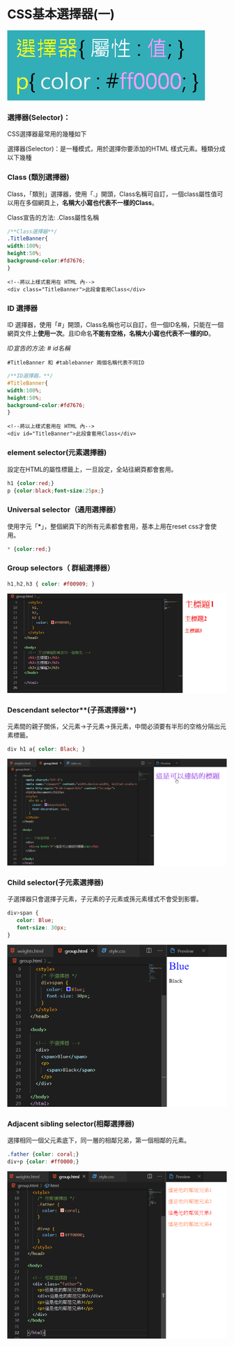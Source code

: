 # CSS基本選擇器\(一\)

![](../.gitbook/assets/image%20%285%29.png)

### 選擇器\(Selector\)：

CSS選擇器最常用的幾種如下

選擇器\(Selector\)：是一種模式，用於選擇你要添加的HTML 樣式元素。種類分成以下幾種

### Class \(類別選擇器\)

Class，「類別」選擇器，使用「.」開頭，Class名稱可自訂，一個class屬性值可以用在多個網頁上，**名稱大小寫也代表不一樣的Class**。

Class宣告的方法:  .Class屬性名稱

```css
/**Class選擇器**/
.TitleBanner{
width:100%;
height:50%;
background-color:#fd7676;
}
```

```markup
<!--將以上樣式套用在 HTML 內-->
<div class="TitleBanner">此段會套用Class</div>
```

### ID 選擇器

ID 選擇器，使用「\#」開頭，Class名稱也可以自訂，但一個ID名稱，只能在一個網頁文件上**使用一次**。且ID命名**不能有空格，名稱大小寫也代表不一樣的ID**。

_ID宣告的方法: \# id名稱_

```markup
#TitleBanner 和 #tablebanner 兩個名稱代表不同ID
```

```css
/**ID選擇器，**/
#TitleBanner{
width:100%;
height:50%;
background-color:#fd7676;
}
```

```markup
<!--將以上樣式套用在 HTML 內-->
<div id="TitleBanner">此段會套用Class</div>
```

### element selector\(元素選擇器\)

設定在HTML的屬性標籤上，一旦設定，全站往網頁都會套用。

```css
h1 {color:red;}
p {color:black;font-size:25px;}
```

### Universal selector（通用選擇器）

使用字元「**\***」，整個網頁下的所有元素都會套用，基本上用在reset css才會使用。

```css
* {color:red;}
```

### Group selectors（ **群組選擇器**）

```css
h1,h2,h3 { color: #f00909; }
```

![](../.gitbook/assets/image%20%288%29.png)

###  Descendant selector**\(子孫選擇器**\)

元素間的親子關係，父元素→子元素→孫元素，中間必須要有半形的空格分隔出元素標籤。

```css
div h1 a{ color: Black; } 
```

![](../.gitbook/assets/image%20%2818%29.png)

### Child selector\(子元素選擇器\)

子選擇器只會選擇子元素，子元素的子元素或孫元素樣式不會受到影響。

```css
div>span {
   color: Blue;
   font-size: 30px;
}
```

![](../.gitbook/assets/image.png)

###  Adjacent sibling selector\(**相鄰選擇器\)**

選擇相同一個父元素底下，同一層的相鄰兄弟，第一個相鄰的元素。

```css
.father {color: coral;}
div+p {color: #ff0000;}
```

![](../.gitbook/assets/image%20%2811%29.png)

